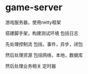 # game-server
游戏服务器，使用netty框架

搭建脚手架，构建测试环境
包括日志

先处理控制流
包括，事件，异步，闭包

然后处理资源
包括网络，本地，数据库

然后处理业务相关
定时器
